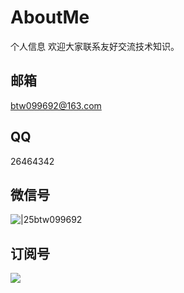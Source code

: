 # AboutMe
个人信息
欢迎大家联系友好交流技术知识。
## 邮箱
btw099692@163.com
## QQ
26464342
## 微信号
![|25](https://cdn.jsdelivr.net/gh/BTW-Q/blog_img/image/202409091002741.svg)btw099692
## 订阅号
![](https://cdn.jsdelivr.net/gh/BTW-Q/blog_img/image/202408311106894.jpg)
